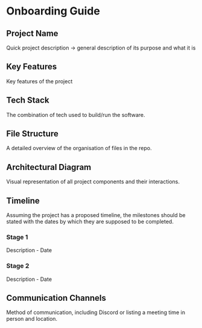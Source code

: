 # Onboarding Guide

## Project Name
Quick project description -> general description of its purpose and what it is

## Key Features
Key features of the project 

## Tech Stack
The combination of tech used to build/run the software. 

## File Structure
A detailed overview of the organisation of files in the repo.

## Architectural Diagram 
Visual representation of all project components and their interactions. 

## Timeline
Assuming the project has a proposed timeline, the milestones should be stated with the dates by which they are supposed to be completed. 

### Stage 1 
Description - Date

### Stage 2 
Description - Date

## Communication Channels
Method of communication, including Discord or listing a meeting time in person and location.







